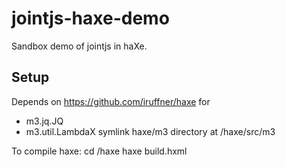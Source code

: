 # jointjs-haxe-demo
Sandbox demo of jointjs in haXe.

## Setup
Depends on https://github.com/iruffner/haxe for
- m3.jq.JQ
- m3.util.LambdaX
symlink haxe/m3 directory at /haxe/src/m3

To compile haxe:
	cd /haxe
	haxe build.hxml
